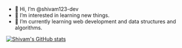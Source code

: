 - 👋 Hi, I’m @shivam123-dev
- 👀 I’m interested in learning new things.
- 🌱 I’m currently learning web development and data structures and algorithms.

<!---
shivam123-dev/shivam123-dev is a ✨ special ✨ repository because its `README.md` (this file) appears on your GitHub profile.
You can click the Preview link to take a look at your changes.
--->

[![Shivam's GitHub stats](https://github-readme-stats.vercel.app/api?username=shivam123-dev&count_private=true&show_icons=true&theme=tokyonight)](https://github.com/shivam123-dev/github-readme-stats)
